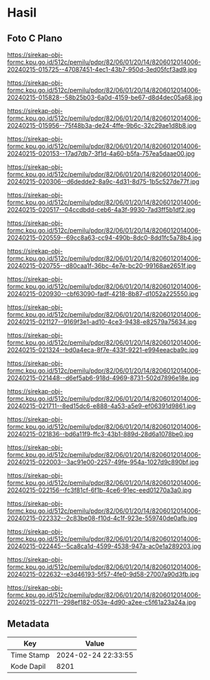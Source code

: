 # Hasil

## Foto C Plano

https://sirekap-obj-formc.kpu.go.id/512c/pemilu/pdpr/82/06/01/20/14/8206012014006-20240215-015725--47087451-4ec1-43b7-950d-3ed05fcf3ad9.jpg

https://sirekap-obj-formc.kpu.go.id/512c/pemilu/pdpr/82/06/01/20/14/8206012014006-20240215-015828--58b25b03-6a0d-4159-be67-d8d4dec05a68.jpg

https://sirekap-obj-formc.kpu.go.id/512c/pemilu/pdpr/82/06/01/20/14/8206012014006-20240215-015956--75f48b3a-de24-4ffe-9b6c-32c29ae1d8b8.jpg

https://sirekap-obj-formc.kpu.go.id/512c/pemilu/pdpr/82/06/01/20/14/8206012014006-20240215-020153--17ad7db7-3f1d-4a60-b5fa-757ea5daae00.jpg

https://sirekap-obj-formc.kpu.go.id/512c/pemilu/pdpr/82/06/01/20/14/8206012014006-20240215-020306--d6dedde2-8a9c-4d31-8d75-1b5c527de77f.jpg

https://sirekap-obj-formc.kpu.go.id/512c/pemilu/pdpr/82/06/01/20/14/8206012014006-20240215-020517--04ccdbdd-ceb6-4a3f-9930-7ad3ff5b1df2.jpg

https://sirekap-obj-formc.kpu.go.id/512c/pemilu/pdpr/82/06/01/20/14/8206012014006-20240215-020559--69cc8a63-cc94-490b-8dc0-8dd1fc5a78b4.jpg

https://sirekap-obj-formc.kpu.go.id/512c/pemilu/pdpr/82/06/01/20/14/8206012014006-20240215-020755--d80caa1f-36bc-4e7e-bc20-99168ae2651f.jpg

https://sirekap-obj-formc.kpu.go.id/512c/pemilu/pdpr/82/06/01/20/14/8206012014006-20240215-020930--cbf63090-fadf-4218-8b87-d1052a225550.jpg

https://sirekap-obj-formc.kpu.go.id/512c/pemilu/pdpr/82/06/01/20/14/8206012014006-20240215-021127--9169f3e1-ad10-4ce3-9438-e82579a75634.jpg

https://sirekap-obj-formc.kpu.go.id/512c/pemilu/pdpr/82/06/01/20/14/8206012014006-20240215-021324--bd0a4eca-8f7e-433f-9221-e994eeacba9c.jpg

https://sirekap-obj-formc.kpu.go.id/512c/pemilu/pdpr/82/06/01/20/14/8206012014006-20240215-021448--d6ef5ab6-918d-4969-8731-502d7896e18e.jpg

https://sirekap-obj-formc.kpu.go.id/512c/pemilu/pdpr/82/06/01/20/14/8206012014006-20240215-021711--8ed15dc6-e888-4a53-a5e9-ef06391d9861.jpg

https://sirekap-obj-formc.kpu.go.id/512c/pemilu/pdpr/82/06/01/20/14/8206012014006-20240215-021836--bd6a11f9-ffc3-43b1-889d-28d6a1078be0.jpg

https://sirekap-obj-formc.kpu.go.id/512c/pemilu/pdpr/82/06/01/20/14/8206012014006-20240215-022003--3ac91e00-2257-49fe-954a-1027d9c890bf.jpg

https://sirekap-obj-formc.kpu.go.id/512c/pemilu/pdpr/82/06/01/20/14/8206012014006-20240215-022156--fc3f81cf-6f1b-4ce6-91ec-eed01270a3a0.jpg

https://sirekap-obj-formc.kpu.go.id/512c/pemilu/pdpr/82/06/01/20/14/8206012014006-20240215-022332--2c83be08-f10d-4c1f-923e-559740de0afb.jpg

https://sirekap-obj-formc.kpu.go.id/512c/pemilu/pdpr/82/06/01/20/14/8206012014006-20240215-022445--5ca8ca1d-4599-4538-947a-ac0e1a289203.jpg

https://sirekap-obj-formc.kpu.go.id/512c/pemilu/pdpr/82/06/01/20/14/8206012014006-20240215-022632--e3d46193-5f57-4fe0-9d58-27007a90d3fb.jpg

https://sirekap-obj-formc.kpu.go.id/512c/pemilu/pdpr/82/06/01/20/14/8206012014006-20240215-022711--298ef182-053e-4d90-a2ee-c5f61a23a24a.jpg


## Metadata

| Key        | Value               |
| ---------- | ------------------- |
| Time Stamp | 2024-02-24 22:33:55 |
| Kode Dapil | 8201                |



